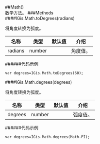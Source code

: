 ##Math()  
 数学方法。
###Methods  
####IGis.Math.toDegrees(radians)    

将角度转换为弧度。  

名称|类型|默认值|介绍  
-|-|-|-   
radians|number||角度值。    
  
######代码示例  

    var degrees=IGis.Math.toDegrees(60);   
  
####IGis.Math.degrees(degrees)    

将角度转换为弧度。  

名称|类型|默认值|介绍  
-|-|-|-   
degrees|number||弧度值。    
  
######代码示例  

    var degrees=IGis.Math.degrees(Math.PI);   
  

